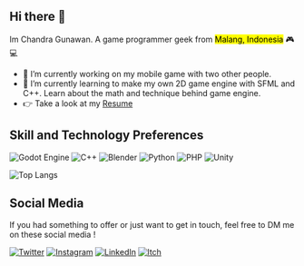 ## Hi there :wave: 
Im Chandra Gunawan. A game programmer geek from <mark>Malang, Indonesia</mark>  :video_game: :computer:

- 🔭 I’m currently working on my mobile game with two other people.
- 🌱 I’m currently learning to make my own 2D game engine with SFML and C++. Learn about the math and technique behind game engine.
- :point_right: Take a look at my [Resume](https://github.com/beyondchan28/beyondchan28/blob/7b402e5da77511f98c9d06bf62a6d9f52e7da2e6/Chandra%20Gunawan_Game%20Programmer_CV.pdf)

## Skill and Technology Preferences

<p>
<img src="https://img.shields.io/badge/Godot%20Engine-478CBF.svg?style=for-the-badge&logo=Godot-Engine&logoColor=white" alt="Godot Engine">
<img src="https://img.shields.io/badge/C++-00599C.svg?style=for-the-badge&logo=C++&logoColor=white" alt="C++"> 
<img src="https://img.shields.io/badge/Blender-E87D0D.svg?style=for-the-badge&logo=Blender&logoColor=white" alt="Blender">
<img src="https://img.shields.io/badge/Python-3776AB.svg?style=for-the-badge&logo=Python&logoColor=white" alt="Python">
<img src="https://img.shields.io/badge/PHP-777BB4.svg?style=for-the-badge&logo=PHP&logoColor=white" alt="PHP">
<img src="https://img.shields.io/badge/Unity-000000.svg?style=for-the-badge&logo=Unity&logoColor=white" alt="Unity">
</p>

![Top Langs](https://github-readme-stats.vercel.app/api/top-langs/?username=beyondchan28&hide_progress=true)

## Social Media
If you had something to offer or just want to get in touch, feel free to DM me on these social media !

<p>
<a href="https://twitter.com/the_gravital"><img src="https://img.shields.io/badge/Twitter-1D9BF0.svg?style=for-the-badge&logo=Twitter&logoColor=white" alt="Twitter"></a>
<a href="https://www.instagram.com/thegravital"><img src="https://img.shields.io/badge/Instagram-E4405F.svg?style=for-the-badge&logo=Instagram&logoColor=white" alt="Instagram"></a>
<a href="https://www.linkedin.com/in/beyonddd/"><img src="https://img.shields.io/badge/LinkedIn-0A66C2.svg?style=for-the-badge&logo=LinkedIn&logoColor=white" alt="LinkedIn"></a>
<a href="https://beyonddd.itch.io/"><img src="https://img.shields.io/badge/Itch.io-FA5C5C.svg?style=for-the-badge&logo=itchdotio&logoColor=white" alt="Itch"></a>
</p>

<!--
**beyondchan28/beyondchan28** is a ✨ _special_ ✨ repository because its `README.md` (this file) appears on your GitHub profile.

Here are some ideas to get you started:

- 🔭 I’m currently working on ...
- 🌱 I’m currently learning ...
- 👯 I’m looking to collaborate on ...
- 🤔 I’m looking for help with ...
- 💬 Ask me about ...
- 📫 How to reach me: ...
- 😄 Pronouns: ...
- ⚡ Fun fact: ...
-->
